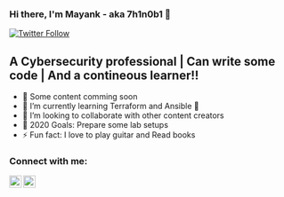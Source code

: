 ### Hi there, I'm Mayank - aka 7h1n0b1 👋

[![Twitter Follow](https://img.shields.io/twitter/follow/7h1n0b1?color=1DA1F2&logo=twitter&style=for-the-badge)](https://twitter.com/intent/follow?original_referer=https%3A%2F%2Fgithub.com%2F7h1n0b1&screen_name=7h1n0b1)

## A Cybersecurity professional | Can write some code | And a contineous learner!!

- 🔭 Some content comming soon
- 🌱 I’m currently learning Terraform and Ansible 🌱
- 👯 I’m looking to collaborate with other content creators
- 🥅 2020 Goals: Prepare some lab setups
- ⚡ Fun fact: I love to play guitar and Read books


### Connect with me:

[<img align="left" alt="codeSTACKr | Twitter" width="22px" src="https://cdn.jsdelivr.net/npm/simple-icons@v3/icons/twitter.svg" />][twitter]
[<img align="left" alt="codeSTACKr | LinkedIn" width="22px" src="https://cdn.jsdelivr.net/npm/simple-icons@v3/icons/linkedin.svg" />][linkedin]

<br />
<br />

[twitter]: https://twitter.com/7h1n0b1
[linkedin]: https://linkedin.com/7h1n0b1
